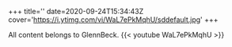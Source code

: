 +++
title=''
date=2020-09-24T15:34:43Z
cover='https://i.ytimg.com/vi/WaL7ePkMqhU/sddefault.jpg'
+++

All content belongs to GlennBeck.
{{< youtube WaL7ePkMqhU >}}
